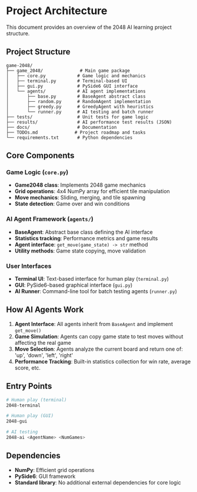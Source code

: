 # Project Architecture

This document provides an overview of the 2048 AI learning project structure.

## Project Structure

```
game-2048/
├── game_2048/              # Main game package
│   ├── core.py            # Game logic and mechanics
│   ├── terminal.py        # Terminal-based UI
│   ├── gui.py             # PySide6 GUI interface
│   └── agents/            # AI agent implementations
│       ├── base.py        # BaseAgent abstract class
│       ├── random.py      # RandomAgent implementation
│       ├── greedy.py      # GreedyAgent with heuristics
│       └── runner.py      # AI testing and batch runner
├── tests/                 # Unit tests for game logic
├── results/               # AI performance test results (JSON)
├── docs/                  # Documentation
├── TODOs.md              # Project roadmap and tasks
└── requirements.txt       # Python dependencies
```

## Core Components

### Game Logic (`core.py`)
- **Game2048 class**: Implements 2048 game mechanics
- **Grid operations**: 4x4 NumPy array for efficient tile manipulation
- **Move mechanics**: Sliding, merging, and tile spawning
- **State detection**: Game over and win conditions

### AI Agent Framework (`agents/`)
- **BaseAgent**: Abstract base class defining the AI interface
- **Statistics tracking**: Performance metrics and game results
- **Agent interface**: `get_move(game_state) -> str` method
- **Utility methods**: Game state copying, move validation

### User Interfaces
- **Terminal UI**: Text-based interface for human play (`terminal.py`)
- **GUI**: PySide6-based graphical interface (`gui.py`)
- **AI Runner**: Command-line tool for batch testing agents (`runner.py`)

## How AI Agents Work

1. **Agent Interface**: All agents inherit from `BaseAgent` and implement `get_move()`
2. **Game Simulation**: Agents can copy game state to test moves without affecting the real game
3. **Move Selection**: Agents analyze the current board and return one of: 'up', 'down', 'left', 'right'
4. **Performance Tracking**: Built-in statistics collection for win rate, average score, etc.

## Entry Points

```bash
# Human play (terminal)
2048-terminal

# Human play (GUI)
2048-gui

# AI testing
2048-ai <AgentName> <NumGames>
```

## Dependencies

- **NumPy**: Efficient grid operations
- **PySide6**: GUI framework
- **Standard library**: No additional external dependencies for core logic
